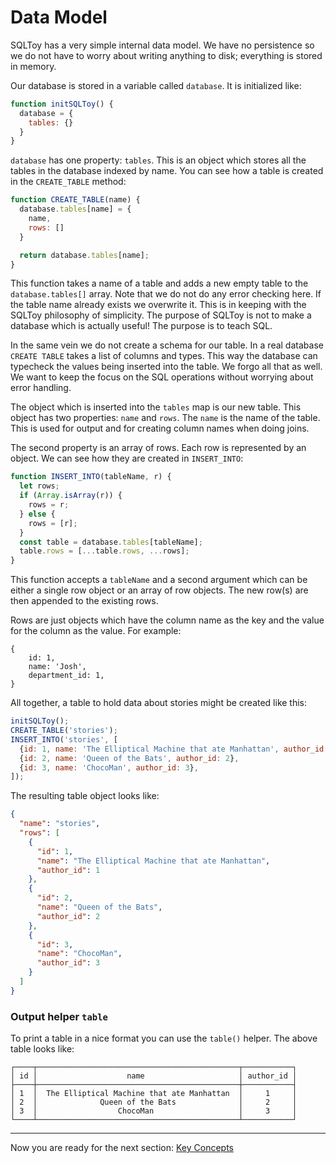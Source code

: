 # Data Model

SQLToy has a very simple internal data model. We have no persistence so we do not have to worry about writing anything
to disk; everything is stored in memory.

Our database is stored in a variable called `database`. It is initialized like:

```javascript
function initSQLToy() {
  database = {
    tables: {}
  }
}
```

`database` has one property: `tables`. This is an object which stores all the tables in the database indexed by name. You can see how a
table is created in the `CREATE_TABLE` method:

```javascript
function CREATE_TABLE(name) {
  database.tables[name] = {
    name,
    rows: []
  }

  return database.tables[name];
}
```

This function takes a name of a table and adds a new empty table to the `database.tables[]` array. Note that we do not
do any error checking here. If the table name already exists we overwrite it. This is in keeping with the SQLToy
philosophy of simplicity. The purpose of SQLToy is not to make a database which is actually useful! The purpose is to
teach SQL.

In the same vein we do not create a schema for our table. In a real database `CREATE TABLE` takes a list of columns and
types. This way the database can typecheck the values being inserted into the table. We forgo all that as well. We want
to keep the focus on the SQL operations without worrying about error handling.

The object which is inserted into the `tables` map is our new table. This object has two properties: `name` and `rows`.
The `name` is the name of the table. This is used for output and for creating column names when doing joins.

The second property is an array of rows. Each row is represented by an object. We can see how they are created
in `INSERT_INTO`:

```javascript
function INSERT_INTO(tableName, r) {
  let rows;
  if (Array.isArray(r)) {
    rows = r;
  } else {
    rows = [r];
  }
  const table = database.tables[tableName];
  table.rows = [...table.rows, ...rows];
}
```

This function accepts a `tableName` and a second argument which can be either a single row object or an array of row
objects. The new row(s) are then appended to the existing rows.

Rows are just objects which have the column name as the key and the value for the column as the value. For example:

```
{
    id: 1,
    name: 'Josh',
    department_id: 1,
}
```

All together, a table to hold data about stories might be created like this:

```javascript
initSQLToy();
CREATE_TABLE('stories');
INSERT_INTO('stories', [
  {id: 1, name: 'The Elliptical Machine that ate Manhattan', author_id: 1},
  {id: 2, name: 'Queen of the Bats', author_id: 2},
  {id: 3, name: 'ChocoMan', author_id: 3},
]);
```

The resulting table object looks like:

```JSON
{
  "name": "stories",
  "rows": [
    {
      "id": 1,
      "name": "The Elliptical Machine that ate Manhattan",
      "author_id": 1
    },
    {
      "id": 2,
      "name": "Queen of the Bats",
      "author_id": 2
    },
    {
      "id": 3,
      "name": "ChocoMan",
      "author_id": 3
    }
  ]
}
``` 

### Output helper `table`

To print a table in a nice format you can use the `table()` helper. The above table looks like:

```
┌────┬─────────────────────────────────────────────┬───────────┐
│ id │                    name                     │ author_id │
├────┼─────────────────────────────────────────────┼───────────┤
│ 1  │  The Elliptical Machine that ate Manhattan  │     1     │
│ 2  │              Queen of the Bats              │     2     │
│ 3  │                  ChocoMan                   │     3     │
└────┴─────────────────────────────────────────────┴───────────┘
```

***

Now you are ready for the next section: [Key Concepts](https://github.com/weinberg/SQLToy/wiki/Two-Key-Concepts) 
